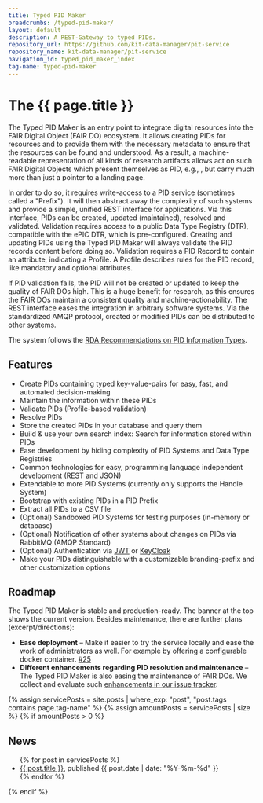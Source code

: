 ```yaml
---
title: Typed PID Maker
breadcrumbs: /typed-pid-maker/
layout: default
description: A REST-Gateway to typed PIDs.
repository_url: https://github.com/kit-data-manager/pit-service
repository_name: kit-data-manager/pit-service
navigation_id: typed_pid_maker_index
tag-name: typed-pid-maker
---
```


# The {{ page.title }}

<p class="align-middle items-center">The Typed PID Maker is an entry point to integrate digital resources into the FAIR Digital Object (FAIR DO) ecosystem.
It allows creating PIDs for resources and to provide them with the necessary metadata to ensure that the resources can be found and understood.
As a result, a machine-readable representation of all kinds of research artifacts allows act on such FAIR Digital Objects 
which present themselves as PID, e.g., <pid-component value='21.11152/6ea60288-d895-414e-80c0-26c9fdd662b2'></pid-component>, 
but carry much more than just a pointer to a landing page.</p>

In order to do so, it requires write-access to a PID service (sometimes called a "Prefix").
It will then abstract away the complexity of such systems and provide a simple, unified REST interface for applications.
Via this interface, PIDs can be created, updated (maintained), resolved and validated.
Validation requires access to a public Data Type Registry (DTR), compatible with the ePIC DTR, which is pre-configured.
Creating and updating PIDs using the Typed PID Maker will always validate the PID records content before doing so.
Validation requires a PID Record to contain an attribute, indicating a Profile.
A Profile describes rules for the PID record, like mandatory and optional attributes.

If PID validation fails, the PID will not be created or updated to keep the quality of FAIR DOs high.
This is a huge benefit for research, as this ensures the FAIR DOs maintain a consistent quality and machine-actionability.
The REST interface eases the integration in arbitrary software systems.
Via the standardized AMQP protocol, created or modified PIDs can be distributed to other systems.

The system follows the [RDA Recommendations on PID Information Types](https://rd-alliance.org/group/pid-information-types-wg/outcomes/pid-information-types).

## Features

* Create PIDs containing typed key-value-pairs for easy, fast, and automated decision-making
* Maintain the information within these PIDs
* Validate PIDs (Profile-based validation)
* Resolve PIDs
* Store the created PIDs in your database and query them
* Build & use your own search index: Search for information stored within PIDs
* Ease development by hiding complexity of PID Systems and Data Type Registries
* Common technologies for easy, programming language independent development (REST and JSON)
* Extendable to more PID Systems (currently only supports the Handle System)
* Bootstrap with existing PIDs in a PID Prefix
* Extract all PIDs to a CSV file
* (Optional) Sandboxed PID Systems for testing purposes (in-memory or database)
* (Optional) Notification of other systems about changes on PIDs via RabbitMQ (AMQP Standard)
* (Optional) Authentication via [JWT](https://jwt.io/introduction) or [KeyCloak](https://www.keycloak.org/)
* Make your PIDs distinguishable with a customizable branding-prefix and other customization options

## Roadmap

The Typed PID Maker is stable and production-ready. The banner at the top shows the current version. Besides maintenance, there are further plans (excerpt/directions):

* **Ease deployment** – Make it easier to try the service locally and ease the work of administrators as well. For example by offering a configurable docker container. [#25](https://github.com/kit-data-manager/pit-service/issues/25)
* **Different enhancements regarding PID resolution and maintenance** – The Typed PID Maker is also easing the maintenance of FAIR DOs. We collect and evaluate such [enhancements in our issue tracker](https://github.com/kit-data-manager/pit-service/issues?q=is%3Aissue+is%3Aopen+label%3Aenhancement).


{% assign servicePosts = site.posts | where_exp: "post", "post.tags contains page.tag-name" %}
{% assign amountPosts = servicePosts | size %}
{% if amountPosts > 0 %}
## News

<ul>
  {% for post in servicePosts %}
      <li><a href="/webpage/{{ post.url }}">{{ post.title }}</a>, published {{ post.date | date: "%Y-%m-%d" }}</li>
  {% endfor %}
</ul>
{% endif %}
